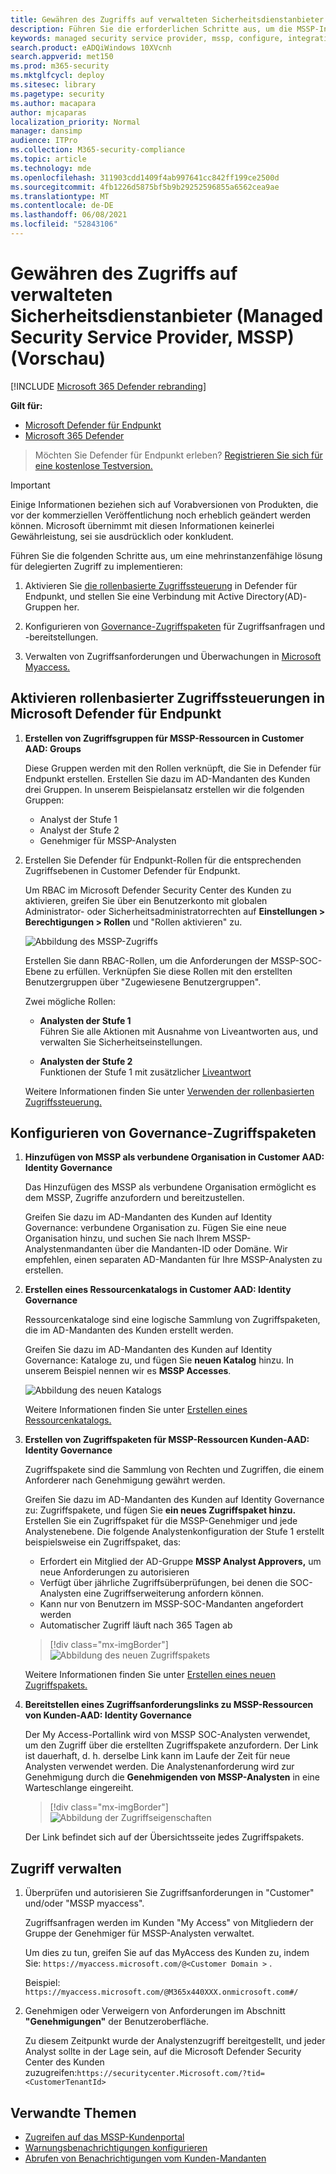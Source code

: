 ```yaml
---
title: Gewähren des Zugriffs auf verwalteten Sicherheitsdienstanbieter (Managed Security Service Provider, MSSP)
description: Führen Sie die erforderlichen Schritte aus, um die MSSP-Integration mit Microsoft Defender für Endpunkt zu konfigurieren.
keywords: managed security service provider, mssp, configure, integration
search.product: eADQiWindows 10XVcnh
search.appverid: met150
ms.prod: m365-security
ms.mktglfcycl: deploy
ms.sitesec: library
ms.pagetype: security
ms.author: macapara
author: mjcaparas
localization_priority: Normal
manager: dansimp
audience: ITPro
ms.collection: M365-security-compliance
ms.topic: article
ms.technology: mde
ms.openlocfilehash: 311903cdd1409f4ab997641cc842ff199ce2500d
ms.sourcegitcommit: 4fb1226d5875bf5b9b29252596855a6562cea9ae
ms.translationtype: MT
ms.contentlocale: de-DE
ms.lasthandoff: 06/08/2021
ms.locfileid: "52843106"
---
```

# <a name="grant-managed-security-service-provider-mssp-access-preview"></a>Gewähren des Zugriffs auf verwalteten Sicherheitsdienstanbieter (Managed Security Service Provider, MSSP) (Vorschau)

[!INCLUDE [Microsoft 365 Defender rebranding](../../includes/microsoft-defender.md)]

**Gilt für:**
- [Microsoft Defender für Endpunkt](https://go.microsoft.com/fwlink/p/?linkid=2154037)
- [Microsoft 365 Defender](https://go.microsoft.com/fwlink/?linkid=2118804)


>Möchten Sie Defender für Endpunkt erleben? [Registrieren Sie sich für eine kostenlose Testversion.](https://www.microsoft.com/microsoft-365/windows/microsoft-defender-atp?ocid=docs-mssp-support-abovefoldlink)

>[!IMPORTANT] 
>Einige Informationen beziehen sich auf Vorabversionen von Produkten, die vor der kommerziellen Veröffentlichung noch erheblich geändert werden können. Microsoft übernimmt mit diesen Informationen keinerlei Gewährleistung, sei sie ausdrücklich oder konkludent.

Führen Sie die folgenden Schritte aus, um eine mehrinstanzenfähige lösung für delegierten Zugriff zu implementieren:

1. Aktivieren Sie [die rollenbasierte Zugriffssteuerung](rbac.md) in Defender für Endpunkt, und stellen Sie eine Verbindung mit Active Directory(AD)-Gruppen her.

2. Konfigurieren von [Governance-Zugriffspaketen](/azure/active-directory/governance/identity-governance-overview) für Zugriffsanfragen und -bereitstellungen.

3. Verwalten von Zugriffsanforderungen und Überwachungen in [Microsoft Myaccess.](/azure/active-directory/governance/entitlement-management-request-approve)

## <a name="enable-role-based-access-controls-in-microsoft-defender-for-endpoint"></a>Aktivieren rollenbasierter Zugriffssteuerungen in Microsoft Defender für Endpunkt

1. **Erstellen von Zugriffsgruppen für MSSP-Ressourcen in Customer AAD: Groups**

    Diese Gruppen werden mit den Rollen verknüpft, die Sie in Defender für Endpunkt erstellen. Erstellen Sie dazu im AD-Mandanten des Kunden drei Gruppen. In unserem Beispielansatz erstellen wir die folgenden Gruppen:

    - Analyst der Stufe 1 
    - Analyst der Stufe 2 
    - Genehmiger für MSSP-Analysten  


2. Erstellen Sie Defender für Endpunkt-Rollen für die entsprechenden Zugriffsebenen in Customer Defender für Endpunkt.

    Um RBAC im Microsoft Defender Security Center des Kunden zu aktivieren, greifen Sie über ein Benutzerkonto mit globalen Administrator- oder Sicherheitsadministratorrechten auf **Einstellungen > Berechtigungen > Rollen** und "Rollen aktivieren" zu.

    ![Abbildung des MSSP-Zugriffs](images/mssp-access.png)

    Erstellen Sie dann RBAC-Rollen, um die Anforderungen der MSSP-SOC-Ebene zu erfüllen. Verknüpfen Sie diese Rollen mit den erstellten Benutzergruppen über "Zugewiesene Benutzergruppen".

    Zwei mögliche Rollen:

    - **Analysten der Stufe 1** <br>
      Führen Sie alle Aktionen mit Ausnahme von Liveantworten aus, und verwalten Sie Sicherheitseinstellungen.

    - **Analysten der Stufe 2** <br>
      Funktionen der Stufe 1 mit zusätzlicher [Liveantwort](live-response.md)

    Weitere Informationen finden Sie unter [Verwenden der rollenbasierten Zugriffssteuerung.](rbac.md)



## <a name="configure-governance-access-packages"></a>Konfigurieren von Governance-Zugriffspaketen

1.  **Hinzufügen von MSSP als verbundene Organisation in Customer AAD: Identity Governance**
    
    Das Hinzufügen des MSSP als verbundene Organisation ermöglicht es dem MSSP, Zugriffe anzufordern und bereitzustellen. 

    Greifen Sie dazu im AD-Mandanten des Kunden auf Identity Governance: verbundene Organisation zu. Fügen Sie eine neue Organisation hinzu, und suchen Sie nach Ihrem MSSP-Analystenmandanten über die Mandanten-ID oder Domäne. Wir empfehlen, einen separaten AD-Mandanten für Ihre MSSP-Analysten zu erstellen.

2. **Erstellen eines Ressourcenkatalogs in Customer AAD: Identity Governance**

    Ressourcenkataloge sind eine logische Sammlung von Zugriffspaketen, die im AD-Mandanten des Kunden erstellt werden.

    Greifen Sie dazu im AD-Mandanten des Kunden auf Identity Governance: Kataloge zu, und fügen Sie **neuen Katalog** hinzu. In unserem Beispiel nennen wir es **MSSP Accesses**. 

    ![Abbildung des neuen Katalogs](images/goverance-catalog.png)

    Weitere Informationen finden Sie unter [Erstellen eines Ressourcenkatalogs.](/azure/active-directory/governance/entitlement-management-catalog-create)


3. **Erstellen von Zugriffspaketen für MSSP-Ressourcen Kunden-AAD: Identity Governance**

    Zugriffspakete sind die Sammlung von Rechten und Zugriffen, die einem Anforderer nach Genehmigung gewährt werden. 

    Greifen Sie dazu im AD-Mandanten des Kunden auf Identity Governance zu: Zugriffspakete, und fügen Sie **ein neues Zugriffspaket hinzu.** Erstellen Sie ein Zugriffspaket für die MSSP-Genehmiger und jede Analystenebene. Die folgende Analystenkonfiguration der Stufe 1 erstellt beispielsweise ein Zugriffspaket, das:

    - Erfordert ein Mitglied der AD-Gruppe **MSSP Analyst Approvers,** um neue Anforderungen zu autorisieren
    - Verfügt über jährliche Zugriffsüberprüfungen, bei denen die SOC-Analysten eine Zugriffserweiterung anfordern können.
    - Kann nur von Benutzern im MSSP-SOC-Mandanten angefordert werden
    - Automatischer Zugriff läuft nach 365 Tagen ab

    > [!div class="mx-imgBorder"]
    > ![Abbildung des neuen Zugriffspakets](images/new-access-package.png)

    Weitere Informationen finden Sie unter [Erstellen eines neuen Zugriffspakets.](/azure/active-directory/governance/entitlement-management-access-package-create)


4. **Bereitstellen eines Zugriffsanforderungslinks zu MSSP-Ressourcen von Kunden-AAD: Identity Governance**

    Der My Access-Portallink wird von MSSP SOC-Analysten verwendet, um den Zugriff über die erstellten Zugriffspakete anzufordern. Der Link ist dauerhaft, d. h. derselbe Link kann im Laufe der Zeit für neue Analysten verwendet werden. Die Analystenanforderung wird zur Genehmigung durch die **Genehmigenden von MSSP-Analysten** in eine Warteschlange eingereiht.

    > [!div class="mx-imgBorder"]
    > ![Abbildung der Zugriffseigenschaften](images/access-properties.png)

    Der Link befindet sich auf der Übersichtsseite jedes Zugriffspakets.

## <a name="manage-access"></a>Zugriff verwalten 

1. Überprüfen und autorisieren Sie Zugriffsanforderungen in "Customer" und/oder "MSSP myaccess".

    Zugriffsanfragen werden im Kunden "My Access" von Mitgliedern der Gruppe der Genehmiger für MSSP-Analysten verwaltet.

    Um dies zu tun, greifen Sie auf das MyAccess des Kunden zu, indem Sie:  `https://myaccess.microsoft.com/@<Customer Domain >` . 

    Beispiel:  `https://myaccess.microsoft.com/@M365x440XXX.onmicrosoft.com#/`   
2. Genehmigen oder Verweigern von Anforderungen im Abschnitt **"Genehmigungen"** der Benutzeroberfläche.

    Zu diesem Zeitpunkt wurde der Analystenzugriff bereitgestellt, und jeder Analyst sollte in der Lage sein, auf die Microsoft Defender Security Center des Kunden zuzugreifen:`https://securitycenter.Microsoft.com/?tid=<CustomerTenantId>`

## <a name="related-topics"></a>Verwandte Themen
- [Zugreifen auf das MSSP-Kundenportal](access-mssp-portal.md)
- [Warnungsbenachrichtigungen konfigurieren](configure-mssp-notifications.md)
- [Abrufen von Benachrichtigungen vom Kunden-Mandanten](fetch-alerts-mssp.md)



 

